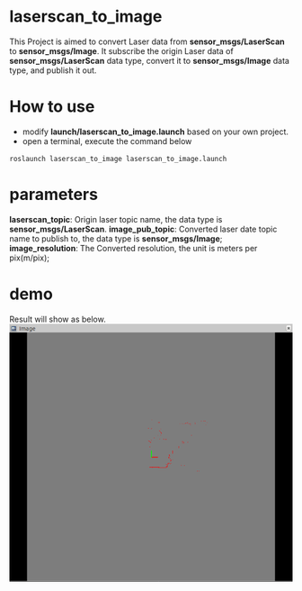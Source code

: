 # laserscan_to_image

This Project is aimed to convert Laser data from **sensor_msgs/LaserScan** to **sensor_msgs/Image**. It subscribe the origin Laser data of **sensor_msgs/LaserScan** data type, convert it to **sensor_msgs/Image** data type, and publish it out.

# How to use
* modify **launch/laserscan_to_image.launch** based on your own project.
* open a terminal, execute the command below
```
roslaunch laserscan_to_image laserscan_to_image.launch
```

# parameters

**laserscan_topic**: Origin laser topic name, the data type is **sensor_msgs/LaserScan**.
**image_pub_topic**: Converted laser date topic name to publish to, the data type is **sensor_msgs/Image**;
**image_resolution**: The Converted resolution, the unit is meters per pix(m/pix);


# demo
Result will show as below.
![demo](./image/demo.png)

